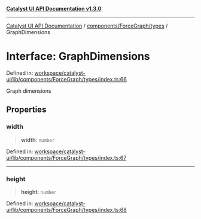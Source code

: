 [**Catalyst UI API Documentation v1.3.0**](../../../../README.md)

---

[Catalyst UI API Documentation](../../../../README.md) / [components/ForceGraph/types](../README.md) / GraphDimensions

# Interface: GraphDimensions

Defined in: [workspace/catalyst-ui/lib/components/ForceGraph/types/index.ts:66](https://github.com/TheBranchDriftCatalyst/catalyst-ui/blob/main/lib/components/ForceGraph/types/index.ts#L66)

Graph dimensions

## Properties

### width

> **width**: `number`

Defined in: [workspace/catalyst-ui/lib/components/ForceGraph/types/index.ts:67](https://github.com/TheBranchDriftCatalyst/catalyst-ui/blob/main/lib/components/ForceGraph/types/index.ts#L67)

---

### height

> **height**: `number`

Defined in: [workspace/catalyst-ui/lib/components/ForceGraph/types/index.ts:68](https://github.com/TheBranchDriftCatalyst/catalyst-ui/blob/main/lib/components/ForceGraph/types/index.ts#L68)

